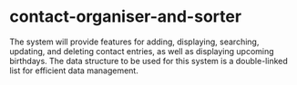 # contact-organiser-and-sorter
The system will provide features for adding, displaying, searching, updating, and deleting contact entries, as well as displaying upcoming birthdays. The data structure to be used for this system is a double-linked list for efficient data management.
